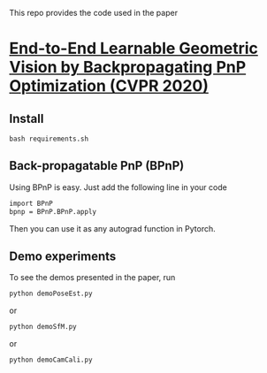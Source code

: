 This repo provides the code used in the paper
# [End-to-End Learnable Geometric Vision by Backpropagating PnP Optimization (CVPR 2020)](https://arxiv.org/pdf/1909.06043.pdf)

## Install

`bash requirements.sh`


## Back-propagatable PnP (BPnP)

Using BPnP is easy. Just add the following line in your code
````bash
import BPnP
bpnp = BPnP.BPnP.apply
````
Then you can use it as any autograd function in Pytorch.

## Demo experiments

To see the demos presented in the paper, run
````bash
python demoPoseEst.py
````
or
````bash
python demoSfM.py
````
or
````bash
python demoCamCali.py
````
